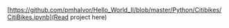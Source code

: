 [https://github.com/pmhalvor/Hello_World_II/blob/master/Python/Citibikes/CitiBikes.ipynb](Read project here)
